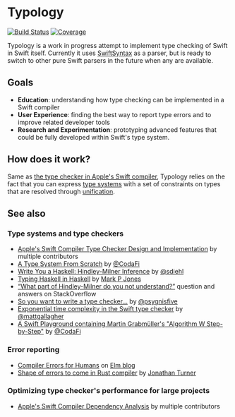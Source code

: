 # Typology

[![Build Status](https://dev.azure.com/max0484/max/_apis/build/status/MaxDesiatov.Typology?branchName=master)](https://dev.azure.com/max0484/max/_build/latest?definitionId=1&branchName=master)
[![Coverage](https://img.shields.io/codecov/c/github/MaxDesiatov/Typology/master.svg?style=flat)](https://codecov.io/gh/maxdesiatov/Typology)

Typology is a work in progress attempt to implement type checking of Swift in Swift itself.
Currently it uses [SwiftSyntax](https://github.com/apple/swift-syntax) as a parser, but is ready
to switch to other pure Swift parsers in the future when any are available.

## Goals

* **Education**: understanding how type checking can be implemented in a Swift
  compiler
* **User Experience**: finding the best way to report type errors and to improve
  related developer tools
* **Research and Experimentation**: prototyping advanced features that could be
  fully developed within Swift's type system.

## How does it work?

Same as [the type checker in Apple's Swift
compiler](https://github.com/apple/swift/blob/master/docs/TypeChecker.rst),
Typology relies on the fact that you can express [type
systems](https://en.m.wikipedia.org/wiki/Hindley–Milner_type_system) with a set of constraints
on types that are resolved through [unification](https://en.wikipedia.org/wiki/Unification_(computer_science)).

## See also

### Type systems and type checkers

* [Apple's Swift Compiler Type Checker Design and Implementation](https://github.com/apple/swift/blob/master/docs/TypeChecker.rst) by multiple contributors
* [A Type System From Scratch](https://www.youtube.com/watch?v=IbjoA5xVUq0) by [@CodaFi](https://github.com/CodaFi)
* [Write You a Haskell: Hindley-Milner Inference](http://dev.stephendiehl.com/fun/006_hindley_milner.html) by [@sdiehl](https://github.com/sdiehl)
* [Typing Haskell in Haskell](http://web.cecs.pdx.edu/~mpj/thih/TypingHaskellInHaskell.html) by [Mark P Jones](https://web.cecs.pdx.edu/~mpj/)
* [“What part of Hindley-Milner do you not understand?”](https://stackoverflow.com/questions/12532552/what-part-of-hindley-milner-do-you-not-understand) question and answers on StackOverflow
* [So you want to write a type checker...](http://languagengine.co/blog/so-you-want-to-write-a-type-checker/) by [@psygnisfive](https://github.com/psygnisfive)
* [Exponential time complexity in the Swift type checker](https://www.cocoawithlove.com/blog/2016/07/12/type-checker-issues.html) by [@mattgallagher](https://github.com/mattgallagher)
* [A Swift Playground containing Martin Grabmüller's "Algorithm W Step-by-Step"](https://gist.github.com/CodaFi/ca35a0c22fbd96eca505b5df45f2509e) by [@CodaFi](https://github.com/CodaFi)

### Error reporting

* [Compiler Errors for Humans](https://elm-lang.org/blog/compiler-errors-for-humans) on [Elm blog](https://elm-lang.org/blog)
* [Shape of errors to come in Rust compiler](https://blog.rust-lang.org/2016/08/10/Shape-of-errors-to-come.html) by [Jonathan Turner](https://github.com/jonathandturner)

### Optimizing type checker's performance for large projects

* [Apple's Swift Compiler Dependency Analysis](https://github.com/apple/swift/blob/master/docs/DependencyAnalysis.rst) by multiple contributors
